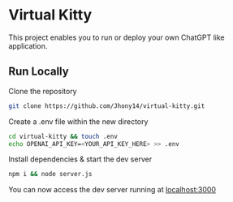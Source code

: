 
# Virtual Kitty
This project enables you to run or deploy your own ChatGPT like application.

## Run Locally

Clone the repository
```sh
git clone https://github.com/Jhony14/virtual-kitty.git
```

Create a .env file within the new directory
```sh
cd virtual-kitty && touch .env
echo OPENAI_API_KEY=<YOUR_API_KEY_HERE> >> .env
```

Install dependencies & start the dev server
```sh
npm i && node server.js
```

You can now access the dev server running at [localhost:3000](https://localhost:3000)